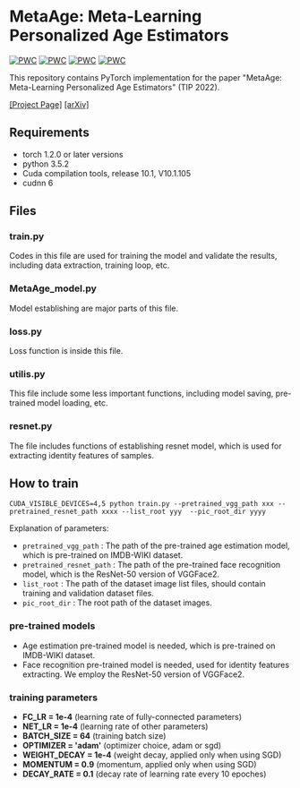 # MetaAge: Meta-Learning Personalized Age Estimators
[![PWC](https://img.shields.io/endpoint.svg?url=https://paperswithcode.com/badge/metaage-meta-learning-personalized-age/age-estimation-on-chalearn-2015)](https://paperswithcode.com/sota/age-estimation-on-chalearn-2015?p=metaage-meta-learning-personalized-age)
[![PWC](https://img.shields.io/endpoint.svg?url=https://paperswithcode.com/badge/metaage-meta-learning-personalized-age/age-estimation-on-chalearn-2016)](https://paperswithcode.com/sota/age-estimation-on-chalearn-2016?p=metaage-meta-learning-personalized-age)
[![PWC](https://img.shields.io/endpoint.svg?url=https://paperswithcode.com/badge/metaage-meta-learning-personalized-age/age-estimation-on-chalearn-2016)](https://paperswithcode.com/sota/age-estimation-on-chalearn-2016?p=metaage-meta-learning-personalized-age)
[![PWC](https://img.shields.io/endpoint.svg?url=https://paperswithcode.com/badge/metaage-meta-learning-personalized-age/age-estimation-on-morph-album2-caucasian)](https://paperswithcode.com/sota/age-estimation-on-morph-album2-caucasian?p=metaage-meta-learning-personalized-age)


This repository contains PyTorch implementation for the paper "MetaAge: Meta-Learning Personalized Age Estimators" (TIP 2022). 

[[Project Page]](https://li-wanhua.github.io/MetaAge/) [[arXiv]](https://arxiv.org/abs/2207.05288)

## Requirements
- torch 1.2.0 or later versions
- python 3.5.2
- Cuda compilation tools, release 10.1, V10.1.105
- cudnn 6

## Files

### train.py
Codes in this file are used for training the model and validate the results, including data extraction, training loop, etc.

### MetaAge_model.py
Model establishing are major parts of this file.

### loss.py
Loss function is inside this file.

### utilis.py
This file include some less important functions, including model saving, pre-trained model loading, etc.

### resnet.py
The file includes functions of establishing resnet model, which is used for extracting identity features of samples.

## How to train
`CUDA_VISIBLE_DEVICES=4,5 python train.py --pretrained_vgg_path xxx --pretrained_resnet_path xxxx --list_root yyy  --pic_root_dir yyyy`

Explanation of parameters:

- `pretrained_vgg_path` : The path of the pre-trained age estimation model, which is pre-trained on IMDB-WIKI dataset.
- `pretrained_resnet_path` : The path of the pre-trained face recognition model, which is the ResNet-50 version of VGGFace2.
- `list_root` : The path of the dataset image list files, should contain training and validation dataset files.
- `pic_root_dir` : The root path of the dataset images.

### pre-trained models
- Age estimation pre-trained model is needed, which is pre-trained on IMDB-WIKI dataset.
- Face recognition pre-trained model is needed, used for identity features extracting. We employ the ResNet-50 version of VGGFace2.
### training parameters
- **FC_LR = 1e-4** (learning rate of fully-connected parameters)
- **NET_LR = 1e-4** (learning rate of other parameters)
- **BATCH_SIZE = 64** (training batch size)
- **OPTIMIZER = 'adam'** (optimizer choice, adam or sgd)
- **WEIGHT_DECAY = 1e-4** (weight decay, applied only when using SGD)
- **MOMENTUM = 0.9** (momentum, applied only when using SGD)
- **DECAY_RATE = 0.1** (decay rate of learning rate every 10 epoches)
